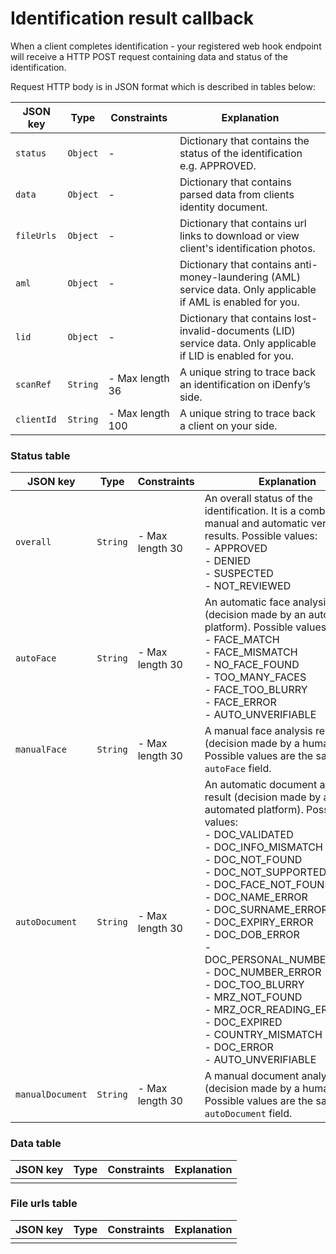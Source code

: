 # Identification result callback

When a client completes identification - your registered web hook endpoint will receive a HTTP POST request containing data and status of the identification.

Request HTTP body is in JSON format which is described in tables below:

|JSON key    |Type    |Constraints      |Explanation                                                                                                   |
|------------|--------|-----------------|--------------------------------------------------------------------------------------------------------------|
|`status`    |`Object`|-                |Dictionary that contains the status of the identification e.g. APPROVED.                                      |
|`data`      |`Object`|-                |Dictionary that contains parsed data from clients identity document.                                          |
|`fileUrls`  |`Object`|-                |Dictionary that contains url links to download or view client's identification photos.                        |
|`aml`       |`Object`|-                |Dictionary that contains anti-money-laundering (AML) service data. Only applicable if AML is enabled for you. |
|`lid`       |`Object`|-                |Dictionary that contains lost-invalid-documents (LID) service data. Only applicable if LID is enabled for you.|
|`scanRef`   |`String`|- Max length 36  |A unique string to trace back an identification on iDenfy’s side.                                             |
|`clientId`  |`String`|- Max length 100 |A unique string to trace back a client on your side.                                                          |


### Status table

|JSON key        |Type    |Constraints      |Explanation|
|----------------|--------|-----------------|-----------|
|`overall`       |`String`|- Max length 30  |An overall status of the identification. It is a combination of manual and automatic verification results. Possible values:<br>- APPROVED<br>- DENIED<br>- SUSPECTED<br>- NOT_REVIEWED                                              |
|`autoFace`      |`String`|- Max length 30  |An automatic face analysis result (decision made by an automated platform). Possible values:<br>- FACE_MATCH<br>- FACE_MISMATCH<br>- NO_FACE_FOUND<br>- TOO_MANY_FACES<br>- FACE_TOO_BLURRY<br>- FACE_ERROR<br>- AUTO_UNVERIFIABLE  |
|`manualFace`    |`String`|- Max length 30  |A manual face analysis result (decision made by a human). Possible values are the same as  `autoFace` field.                                                                                                                        |
|`autoDocument`  |`String`|- Max length 30  |An automatic document analysis result (decision made by an automated platform). Possible values:<br>- DOC_VALIDATED<br>- DOC_INFO_MISMATCH<br>- DOC_NOT_FOUND<br>- DOC_NOT_SUPPORTED<br>- DOC_FACE_NOT_FOUND<br>- DOC_NAME_ERROR<br>- DOC_SURNAME_ERROR<br>- DOC_EXPIRY_ERROR<br>- DOC_DOB_ERROR<br>- DOC_PERSONAL_NUMBER_ERROR<br>- DOC_NUMBER_ERROR<br>- DOC_TOO_BLURRY<br>- MRZ_NOT_FOUND<br>- MRZ_OCR_READING_ERROR<br>- DOC_EXPIRED<br>- COUNTRY_MISMATCH<br>- DOC_ERROR<br>- AUTO_UNVERIFIABLE|
|`manualDocument`|`String`|- Max length 30  |A manual document analysis result (decision made by a human). Possible values are the same as `autoDocument` field.|

### Data table

|JSON key    |Type    |Constraints      |Explanation|
|------------|--------|-----------------|-----------|
|            |        |                 |           |

### File urls table

|JSON key    |Type    |Constraints      |Explanation|
|------------|--------|-----------------|-----------|
|            |        |                 |           |
